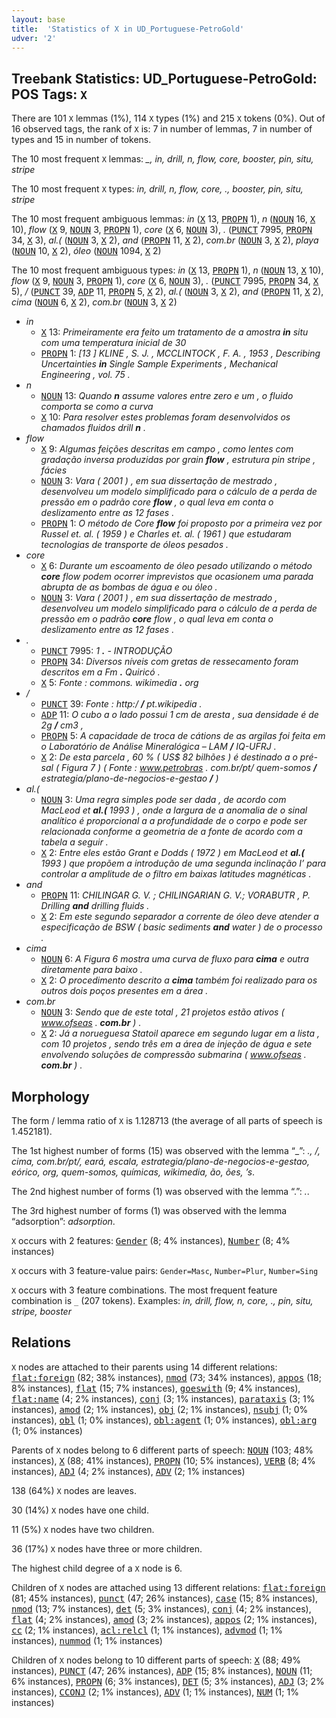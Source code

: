 ```yaml
---
layout: base
title:  'Statistics of X in UD_Portuguese-PetroGold'
udver: '2'
---
```


## Treebank Statistics: UD_Portuguese-PetroGold: POS Tags: `X`

There are 101 `X` lemmas (1%), 114 `X` types (1%) and 215 `X` tokens (0%).
Out of 16 observed tags, the rank of `X` is: 7 in number of lemmas, 7 in number of types and 15 in number of tokens.

The 10 most frequent `X` lemmas: <em>_, in, drill, n, flow, core, booster, pin, situ, stripe</em>

The 10 most frequent `X` types:  <em>in, drill, n, flow, core, ., booster, pin, situ, stripe</em>

The 10 most frequent ambiguous lemmas: <em>in</em> (<tt><a href="pt_petrogold-pos-X.html">X</a></tt> 13, <tt><a href="pt_petrogold-pos-PROPN.html">PROPN</a></tt> 1), <em>n</em> (<tt><a href="pt_petrogold-pos-NOUN.html">NOUN</a></tt> 16, <tt><a href="pt_petrogold-pos-X.html">X</a></tt> 10), <em>flow</em> (<tt><a href="pt_petrogold-pos-X.html">X</a></tt> 9, <tt><a href="pt_petrogold-pos-NOUN.html">NOUN</a></tt> 3, <tt><a href="pt_petrogold-pos-PROPN.html">PROPN</a></tt> 1), <em>core</em> (<tt><a href="pt_petrogold-pos-X.html">X</a></tt> 6, <tt><a href="pt_petrogold-pos-NOUN.html">NOUN</a></tt> 3), <em>.</em> (<tt><a href="pt_petrogold-pos-PUNCT.html">PUNCT</a></tt> 7995, <tt><a href="pt_petrogold-pos-PROPN.html">PROPN</a></tt> 34, <tt><a href="pt_petrogold-pos-X.html">X</a></tt> 3), <em>al.(</em> (<tt><a href="pt_petrogold-pos-NOUN.html">NOUN</a></tt> 3, <tt><a href="pt_petrogold-pos-X.html">X</a></tt> 2), <em>and</em> (<tt><a href="pt_petrogold-pos-PROPN.html">PROPN</a></tt> 11, <tt><a href="pt_petrogold-pos-X.html">X</a></tt> 2), <em>com.br</em> (<tt><a href="pt_petrogold-pos-NOUN.html">NOUN</a></tt> 3, <tt><a href="pt_petrogold-pos-X.html">X</a></tt> 2), <em>playa</em> (<tt><a href="pt_petrogold-pos-NOUN.html">NOUN</a></tt> 10, <tt><a href="pt_petrogold-pos-X.html">X</a></tt> 2), <em>óleo</em> (<tt><a href="pt_petrogold-pos-NOUN.html">NOUN</a></tt> 1094, <tt><a href="pt_petrogold-pos-X.html">X</a></tt> 2)

The 10 most frequent ambiguous types:  <em>in</em> (<tt><a href="pt_petrogold-pos-X.html">X</a></tt> 13, <tt><a href="pt_petrogold-pos-PROPN.html">PROPN</a></tt> 1), <em>n</em> (<tt><a href="pt_petrogold-pos-NOUN.html">NOUN</a></tt> 13, <tt><a href="pt_petrogold-pos-X.html">X</a></tt> 10), <em>flow</em> (<tt><a href="pt_petrogold-pos-X.html">X</a></tt> 9, <tt><a href="pt_petrogold-pos-NOUN.html">NOUN</a></tt> 3, <tt><a href="pt_petrogold-pos-PROPN.html">PROPN</a></tt> 1), <em>core</em> (<tt><a href="pt_petrogold-pos-X.html">X</a></tt> 6, <tt><a href="pt_petrogold-pos-NOUN.html">NOUN</a></tt> 3), <em>.</em> (<tt><a href="pt_petrogold-pos-PUNCT.html">PUNCT</a></tt> 7995, <tt><a href="pt_petrogold-pos-PROPN.html">PROPN</a></tt> 34, <tt><a href="pt_petrogold-pos-X.html">X</a></tt> 5), <em>/</em> (<tt><a href="pt_petrogold-pos-PUNCT.html">PUNCT</a></tt> 39, <tt><a href="pt_petrogold-pos-ADP.html">ADP</a></tt> 11, <tt><a href="pt_petrogold-pos-PROPN.html">PROPN</a></tt> 5, <tt><a href="pt_petrogold-pos-X.html">X</a></tt> 2), <em>al.(</em> (<tt><a href="pt_petrogold-pos-NOUN.html">NOUN</a></tt> 3, <tt><a href="pt_petrogold-pos-X.html">X</a></tt> 2), <em>and</em> (<tt><a href="pt_petrogold-pos-PROPN.html">PROPN</a></tt> 11, <tt><a href="pt_petrogold-pos-X.html">X</a></tt> 2), <em>cima</em> (<tt><a href="pt_petrogold-pos-NOUN.html">NOUN</a></tt> 6, <tt><a href="pt_petrogold-pos-X.html">X</a></tt> 2), <em>com.br</em> (<tt><a href="pt_petrogold-pos-NOUN.html">NOUN</a></tt> 3, <tt><a href="pt_petrogold-pos-X.html">X</a></tt> 2)


* <em>in</em>
  * <tt><a href="pt_petrogold-pos-X.html">X</a></tt> 13: <em>Primeiramente era feito um tratamento de a amostra <b>in</b> situ com uma temperatura inicial de 30</em>
  * <tt><a href="pt_petrogold-pos-PROPN.html">PROPN</a></tt> 1: <em>[13 ] KLINE , S. J. , MCCLINTOCK , F. A. , 1953 , Describing Uncertainties <b>in</b> Single Sample Experiments , Mechanical Engineering , vol. 75 .</em>
* <em>n</em>
  * <tt><a href="pt_petrogold-pos-NOUN.html">NOUN</a></tt> 13: <em>Quando <b>n</b> assume valores entre zero e um , o fluido comporta se como a curva</em>
  * <tt><a href="pt_petrogold-pos-X.html">X</a></tt> 10: <em>Para resolver estes problemas foram desenvolvidos os chamados fluidos drill <b>n</b> .</em>
* <em>flow</em>
  * <tt><a href="pt_petrogold-pos-X.html">X</a></tt> 9: <em>Algumas feições descritas em campo , como lentes com gradação inversa produzidas por grain <b>flow</b> , estrutura pin stripe , fácies</em>
  * <tt><a href="pt_petrogold-pos-NOUN.html">NOUN</a></tt> 3: <em>Vara ( 2001 ) , em sua dissertação de mestrado , desenvolveu um modelo simplificado para o cálculo de a perda de pressão em o padrão core <b>flow</b> , o qual leva em conta o deslizamento entre as 12 fases .</em>
  * <tt><a href="pt_petrogold-pos-PROPN.html">PROPN</a></tt> 1: <em>O método de Core <b>flow</b> foi proposto por a primeira vez por Russel et. al. ( 1959 ) e Charles et. al. ( 1961 ) que estudaram tecnologias de transporte de óleos pesados .</em>
* <em>core</em>
  * <tt><a href="pt_petrogold-pos-X.html">X</a></tt> 6: <em>Durante um escoamento de óleo pesado utilizando o método <b>core</b> flow podem ocorrer imprevistos que ocasionem uma parada abrupta de as bombas de água e ou óleo .</em>
  * <tt><a href="pt_petrogold-pos-NOUN.html">NOUN</a></tt> 3: <em>Vara ( 2001 ) , em sua dissertação de mestrado , desenvolveu um modelo simplificado para o cálculo de a perda de pressão em o padrão <b>core</b> flow , o qual leva em conta o deslizamento entre as 12 fases .</em>
* <em>.</em>
  * <tt><a href="pt_petrogold-pos-PUNCT.html">PUNCT</a></tt> 7995: <em>1 <b>.</b> - INTRODUÇÃO</em>
  * <tt><a href="pt_petrogold-pos-PROPN.html">PROPN</a></tt> 34: <em>Diversos níveis com gretas de ressecamento foram descritos em a Fm <b>.</b> Quiricó .</em>
  * <tt><a href="pt_petrogold-pos-X.html">X</a></tt> 5: <em>Fonte : commons. wikimedia <b>.</b> org</em>
* <em>/</em>
  * <tt><a href="pt_petrogold-pos-PUNCT.html">PUNCT</a></tt> 39: <em>Fonte : http:/ <b>/</b> pt.wikipedia .</em>
  * <tt><a href="pt_petrogold-pos-ADP.html">ADP</a></tt> 11: <em>O cubo a o lado possui 1 cm de aresta , sua densidade é de 2g <b>/</b> cm3 ,</em>
  * <tt><a href="pt_petrogold-pos-PROPN.html">PROPN</a></tt> 5: <em>A capacidade de troca de cátions de as argilas foi feita em o Laboratório de Análise Mineralógica – LAM <b>/</b> IQ-UFRJ .</em>
  * <tt><a href="pt_petrogold-pos-X.html">X</a></tt> 2: <em>De esta parcela , 60 % ( US$ 82 bilhões ) é destinado a o pré-sal ( Figura 7 ) ( Fonte : www.petrobras . com.br/pt/ quem-somos <b>/</b> estrategia/plano-de-negocios-e-gestao <b>/</b> )</em>
* <em>al.(</em>
  * <tt><a href="pt_petrogold-pos-NOUN.html">NOUN</a></tt> 3: <em>Uma regra simples pode ser dada , de acordo com MacLeod et <b>al.(</b> 1993 ) , onde a largura de a anomalia de o sinal analítico é proporcional a a profundidade de o corpo e pode ser relacionada conforme a geometria de a fonte de acordo com a tabela a seguir .</em>
  * <tt><a href="pt_petrogold-pos-X.html">X</a></tt> 2: <em>Entre eles estão Grant e Dodds ( 1972 ) em MacLeod et <b>al.(</b> 1993 ) que propõem a introdução de uma segunda inclinação I’ para controlar a amplitude de o filtro em baixas latitudes magnéticas .</em>
* <em>and</em>
  * <tt><a href="pt_petrogold-pos-PROPN.html">PROPN</a></tt> 11: <em>CHILINGAR G. V. ; CHILINGARIAN G. V.; VORABUTR , P. Drilling <b>and</b> drilling fluids .</em>
  * <tt><a href="pt_petrogold-pos-X.html">X</a></tt> 2: <em>Em este segundo separador a corrente de óleo deve atender a especificação de BSW ( basic sediments <b>and</b> water ) de o processo .</em>
* <em>cima</em>
  * <tt><a href="pt_petrogold-pos-NOUN.html">NOUN</a></tt> 6: <em>A Figura 6 mostra uma curva de fluxo para <b>cima</b> e outra diretamente para baixo .</em>
  * <tt><a href="pt_petrogold-pos-X.html">X</a></tt> 2: <em>O procedimento descrito a <b>cima</b> também foi realizado para os outros dois poços presentes em a área .</em>
* <em>com.br</em>
  * <tt><a href="pt_petrogold-pos-NOUN.html">NOUN</a></tt> 3: <em>Sendo que de este total , 21 projetos estão ativos ( www.ofseas . <b>com.br</b> ) .</em>
  * <tt><a href="pt_petrogold-pos-X.html">X</a></tt> 2: <em>Já a norueguesa Statoil aparece em segundo lugar em a lista , com 10 projetos , sendo três em a área de injeção de água e sete envolvendo soluções de compressão submarina ( www.ofseas . <b>com.br</b> ) .</em>

## Morphology

The form / lemma ratio of `X` is 1.128713 (the average of all parts of speech is 1.452181).

The 1st highest number of forms (15) was observed with the lemma “_”: <em>., /, cima, com.br/pt/, eará, escala, estrategia/plano-de-negocios-e-gestao, eórico, org, quem-somos, químicas, wikimedia, ão, ões, ’s</em>.

The 2nd highest number of forms (1) was observed with the lemma “.”: <em>.</em>.

The 3rd highest number of forms (1) was observed with the lemma “adsorption”: <em>adsorption</em>.

`X` occurs with 2 features: <tt><a href="pt_petrogold-feat-Gender.html">Gender</a></tt> (8; 4% instances), <tt><a href="pt_petrogold-feat-Number.html">Number</a></tt> (8; 4% instances)

`X` occurs with 3 feature-value pairs: `Gender=Masc`, `Number=Plur`, `Number=Sing`

`X` occurs with 3 feature combinations.
The most frequent feature combination is `_` (207 tokens).
Examples: <em>in, drill, flow, n, core, ., pin, situ, stripe, booster</em>


## Relations

`X` nodes are attached to their parents using 14 different relations: <tt><a href="pt_petrogold-dep-flat-foreign.html">flat:foreign</a></tt> (82; 38% instances), <tt><a href="pt_petrogold-dep-nmod.html">nmod</a></tt> (73; 34% instances), <tt><a href="pt_petrogold-dep-appos.html">appos</a></tt> (18; 8% instances), <tt><a href="pt_petrogold-dep-flat.html">flat</a></tt> (15; 7% instances), <tt><a href="pt_petrogold-dep-goeswith.html">goeswith</a></tt> (9; 4% instances), <tt><a href="pt_petrogold-dep-flat-name.html">flat:name</a></tt> (4; 2% instances), <tt><a href="pt_petrogold-dep-conj.html">conj</a></tt> (3; 1% instances), <tt><a href="pt_petrogold-dep-parataxis.html">parataxis</a></tt> (3; 1% instances), <tt><a href="pt_petrogold-dep-amod.html">amod</a></tt> (2; 1% instances), <tt><a href="pt_petrogold-dep-obj.html">obj</a></tt> (2; 1% instances), <tt><a href="pt_petrogold-dep-nsubj.html">nsubj</a></tt> (1; 0% instances), <tt><a href="pt_petrogold-dep-obl.html">obl</a></tt> (1; 0% instances), <tt><a href="pt_petrogold-dep-obl-agent.html">obl:agent</a></tt> (1; 0% instances), <tt><a href="pt_petrogold-dep-obl-arg.html">obl:arg</a></tt> (1; 0% instances)

Parents of `X` nodes belong to 6 different parts of speech: <tt><a href="pt_petrogold-pos-NOUN.html">NOUN</a></tt> (103; 48% instances), <tt><a href="pt_petrogold-pos-X.html">X</a></tt> (88; 41% instances), <tt><a href="pt_petrogold-pos-PROPN.html">PROPN</a></tt> (10; 5% instances), <tt><a href="pt_petrogold-pos-VERB.html">VERB</a></tt> (8; 4% instances), <tt><a href="pt_petrogold-pos-ADJ.html">ADJ</a></tt> (4; 2% instances), <tt><a href="pt_petrogold-pos-ADV.html">ADV</a></tt> (2; 1% instances)

138 (64%) `X` nodes are leaves.

30 (14%) `X` nodes have one child.

11 (5%) `X` nodes have two children.

36 (17%) `X` nodes have three or more children.

The highest child degree of a `X` node is 6.

Children of `X` nodes are attached using 13 different relations: <tt><a href="pt_petrogold-dep-flat-foreign.html">flat:foreign</a></tt> (81; 45% instances), <tt><a href="pt_petrogold-dep-punct.html">punct</a></tt> (47; 26% instances), <tt><a href="pt_petrogold-dep-case.html">case</a></tt> (15; 8% instances), <tt><a href="pt_petrogold-dep-nmod.html">nmod</a></tt> (13; 7% instances), <tt><a href="pt_petrogold-dep-det.html">det</a></tt> (5; 3% instances), <tt><a href="pt_petrogold-dep-conj.html">conj</a></tt> (4; 2% instances), <tt><a href="pt_petrogold-dep-flat.html">flat</a></tt> (4; 2% instances), <tt><a href="pt_petrogold-dep-amod.html">amod</a></tt> (3; 2% instances), <tt><a href="pt_petrogold-dep-appos.html">appos</a></tt> (2; 1% instances), <tt><a href="pt_petrogold-dep-cc.html">cc</a></tt> (2; 1% instances), <tt><a href="pt_petrogold-dep-acl-relcl.html">acl:relcl</a></tt> (1; 1% instances), <tt><a href="pt_petrogold-dep-advmod.html">advmod</a></tt> (1; 1% instances), <tt><a href="pt_petrogold-dep-nummod.html">nummod</a></tt> (1; 1% instances)

Children of `X` nodes belong to 10 different parts of speech: <tt><a href="pt_petrogold-pos-X.html">X</a></tt> (88; 49% instances), <tt><a href="pt_petrogold-pos-PUNCT.html">PUNCT</a></tt> (47; 26% instances), <tt><a href="pt_petrogold-pos-ADP.html">ADP</a></tt> (15; 8% instances), <tt><a href="pt_petrogold-pos-NOUN.html">NOUN</a></tt> (11; 6% instances), <tt><a href="pt_petrogold-pos-PROPN.html">PROPN</a></tt> (6; 3% instances), <tt><a href="pt_petrogold-pos-DET.html">DET</a></tt> (5; 3% instances), <tt><a href="pt_petrogold-pos-ADJ.html">ADJ</a></tt> (3; 2% instances), <tt><a href="pt_petrogold-pos-CCONJ.html">CCONJ</a></tt> (2; 1% instances), <tt><a href="pt_petrogold-pos-ADV.html">ADV</a></tt> (1; 1% instances), <tt><a href="pt_petrogold-pos-NUM.html">NUM</a></tt> (1; 1% instances)

